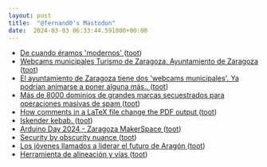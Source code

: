 ```yaml
---
layout: post
title:  "@fernand0's Mastodon"
date:  2024-03-03 06:33:44.591000+00:00
---
```

*  [De cuando éramos &#39;modernos&#39; ](https://mastodon.social/@fernand0/112030359525333046) ([toot](https://mastodon.social/@fernand0/112030359525333046))
*  [Webcams municipales Turismo de Zaragoza. Ayuntamiento de Zaragoza ](https://www.zaragoza.es/sede/portal/turismo/post/webcam) ([toot](https://mastodon.social/@fernand0/112030358358118449))
*  [El ayuntamiento de Zaragoza tiene dos &#39;webcams municipales&#39;. Ya podrían animarse a poner alguna más.. ](https://mastodon.social/@fernand0/112030355316521264) ([toot](https://mastodon.social/@fernand0/112030355316521264))
*  [Más de 8000 dominios de grandes marcas secuestrados para operaciones masivas de spam ](https://unaaldia.hispasec.com/2024/03/mas-de-8000-dominios-de-grandes-marcas-secuestrados-para-operaciones-masivas-de-spam.htm) ([toot](https://mastodon.social/@fernand0/112029438028343865))
*  [How comments in a LaTeX file change the PDF output ](https://www.johndcook.com/blog/2024/02/08/pdflatex-comment) ([toot](https://mastodon.social/@fernand0/112027529985713147))
*  [Iskender kebab. ](https://avecesunafoto.wordpress.com/2024/03/02/iskender-kebab) ([toot](https://mastodon.social/@fernand0/112027324712186608))
*  [Arduino Day 2024 - Zaragoza MakerSpace  ](https://zaragozamakerspace.com/event/arduino-day-2024/) ([toot](https://mastodon.social/@fernand0/112027206966762540))
*  [Security by obscurity nuance ](https://www.johndcook.com/blog/2024/02/15/security-by-obscurity) ([toot](https://mastodon.social/@fernand0/112027028540768508))
*  [Los jóvenes llamados a liderar el futuro de Aragón ](https://hoyaragon.es/noticias-economia-empresa/jovenes-futuro-aragon) ([toot](https://mastodon.social/@fernand0/112026771173173134))
*  [Herramienta de alineación y vías ](https://www.flickr.com/photos/fernand0/53529661307) ([toot](https://mastodon.social/@fernand0/112026655708119199))
